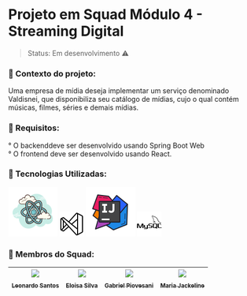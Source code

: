 <h1>Projeto em Squad Módulo 4  - Streaming Digital</h1>

> Status: Em desenvolvimento ⚠️

### 📑 Contexto do projeto:
Uma empresa de mídia deseja implementar um serviço denominado Valdisnei, que disponibiliza seu catálogo de mídias, cujo o qual contém músicas, filmes, séries e demais mídias.

### 🧩 Requisitos:
° O backenddeve ser desenvolvido usando Spring Boot Web
<br>
° O frontend deve ser desenvolvido usando React.

### 📱 Tecnologias Utilizadas:
![React](./Front/src/assets/icons/react.png)
![Vscode](./Front/src/assets/icons/vscode.png)
![Intellij](./Front/src/assets/icons/icons8-intellij-idea-100.png)
![MySQL](./Front/src/assets/icons/mysql.png)

### 🎯 Membros do Squad:
| [<img src="https://avatars.githubusercontent.com/u/120539140?v=4" width=115><br><sub>Leonardo Santos</sub>](https://github.com/lLeoSantos) | [<img src="https://avatars.githubusercontent.com/u/122322358?v=4" width=115><br><sub>Eloisa Silva</sub>](https://github.com/Eloisasilva98) | [ <img src="https://avatars.githubusercontent.com/u/116887504?v=4" width=115><br><sub>Gabriel Piovesani</sub>](https://github.com/GabrielPiovesani) | [ <img src="https://avatars.githubusercontent.com/u/121135013?v=4" width=115><br><sub>Maria Jackeline</sub>](https://github.com/MaryJackS) |
| :---: | :---: | :---: | :---: |
